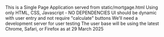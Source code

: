 
This is a Single Page Application served from static/mortgage.html
Using only HTML, CSS, Javascript - NO DEPENDENCIES
UI should be dynamic with user entry and not require "calculate" buttons
We'll need a development server for user testing
The user base will be using the latest Chrome, Safari, or Firefox as at 29 March 2025
